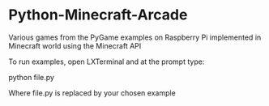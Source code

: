 Python-Minecraft-Arcade
=======================

Various games from the PyGame examples on Raspberry Pi implemented in Minecraft world using the Minecraft API

To run examples, open LXTerminal and at the prompt type:

python file.py

Where file.py is replaced by your chosen example
